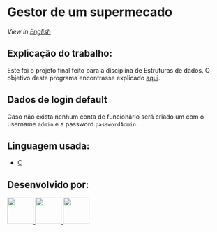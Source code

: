 # Gestor de um supermecado

*View in [English](https://github.com/ludgeromiguel/TrabalhoFinalEstruturas/blob/master/Readme-en.md)* 

## Explicação do trabalho:
Este foi o projeto final feito para a disciplina de Estruturas de dados.
O objetivo deste programa encontrasse explicado [aqui](https://github.com/ludgeromiguel/TrabalhoFinalEstruturas/blob/master/enunciado.pdf).

## Dados de login default
Caso não exista nenhum conta de funcionário será criado um com o username `admin` e a password `passwordAdmin`.

## Linguagem usada:
* [C](https://devdocs.io/c/)

## Desenvolvido por:
<a href="https://github.com/DiogoMarques2003"><img width="60" src="https://github.com/DiogoMarques2003.png" />
<a href="https://github.com/ludgeromiguel"><img width="60" src="https://github.com/ludgeromiguel.png" />
<a href="https://github.com/TerritorialBreak5"><img width="60" src="https://github.com/TerritorialBreak5.png" />
